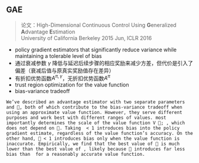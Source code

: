 ## GAE
> 论文：High-Dimensional Continuous Control Using **G**eneralized **A**dvantage **E**stimation  
> University of California Berkeley 2015 Jun, ICLR 2016



- policy gradient estimators that significantly reduce variance while maintaining
a tolerable level of bias  
- 通过衰减参数 $\gamma$ 降低与延迟后续步骤的相应奖励来减少方差，但代价是引入了偏差（衰减后值与原真实奖励值存在差异）
- 有折扣优势函数$A^{\pi, \gamma}$，无折扣优势函数$A^{\pi}$
- trust region optimization for the value function  
- bias-variance tradeoff  


```
We’ve described an advantage estimator with two separate parameters and , both of which contribute to the bias-variance tradeoff when using an approximate value function. However, they serve different purposes and work best with different ranges of values. most importantly determines the scale of the value function V ; , which does not depend on . Taking  < 1 introduces bias into the policy gradient estimate, regardless of the value function’s accuracy. On the other hand,  < 1 introduces bias only when the value function is inaccurate. Empirically, we find that the best value of  is much lower than the best value of , likely because  introduces far less bias than  for a reasonably accurate value function.
```